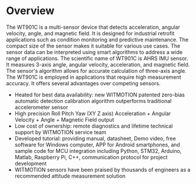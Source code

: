 # Overview
The WT901C is a multi-sensor device that detects acceleration, angular velocity, angle, and magnetic field. It is designed for industrial retrofit applications such as condition monitoring and predictive maintenance. The compact size of the sensor makes it suitable for various use cases. The sensor data can be interpreted  using smart algorithms to address a wide range of applications.  The scientific name of WT901C is AHRS IMU sensor. It measures 3-axis angle, angular velocity, acceleration, and magnetic field. The sensor's algorithm allows for accurate calculation of three-axis angle. The WT901C is employed in applications that require high measurement accuracy. It offers several advantages over competing sensors.

- Heated for best data availability: new WITMOTION patented zero-bias automatic detection calibration algorithm outperforms traditional accelerometer sensor
- High precision Roll Pitch Yaw (XY Z axis) Acceleration + Angular Velocity + Angle + Magnetic Field output
- Low cost of ownership: remote diagnostics and lifetime technical support by WITMOTION service team
- Developed tutorial: providing manual, datasheet, Demo video, free software for Windows computer, APP for Android smartphones, and sample code for MCU integration including Python, STM32, Arduino, Matlab, Raspberry Pi, C++, communication protocol for project development
- WITMOTION sensors have been praised by thousands of engineers as a recommended attitude measurement solution
